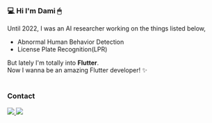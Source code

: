 ### 💻 Hi I'm Dami 🖱
Until 2022, I was an AI researcher working on the things listed below, 
- Abnormal Human Behavior Detection  
- License Plate Recognition(LPR)

But lately I'm totally into **Flutter**.  
Now I wanna be an amazing Flutter developer! ✨  
<br>

### Contact
<a href="mailto:daming.py@gmail.com"><img src="https://img.shields.io/badge/Gmail-d14836?style=flat-square&logo=Gmail&logoColor=white&link=daming.py@gmail.com"/> <img src="https://img.shields.io/badge/Tistory-e15336?style=flat-square&logo=Tistory&logoColor=white&link=damio.tistory.com"/></a>
